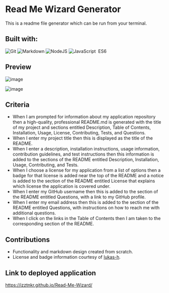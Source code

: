 # Read Me Wizard Generator
This is a readme file generator which can be run from your terminal.

## Built with:
![Git](https://img.shields.io/badge/git-%23F05033.svg?style=for-the-badge&logo=git&logoColor=white)&nbsp;![Markdown](https://img.shields.io/badge/markdown-%23000000.svg?style=for-the-badge&logo=markdown&logoColor=white)&nbsp;![NodeJS](https://img.shields.io/badge/node.js-6DA55F?style=for-the-badge&logo=node.js&logoColor=white)&nbsp;![JavaScript](https://img.shields.io/badge/javascript-%23323330.svg?style=for-the-badge&logo=javascript&logoColor=%23F7DF1E)&nbsp; ES6

## Preview

![image](https://user-images.githubusercontent.com/86173119/136670597-fbaa8c3b-0f9e-4a7c-bff5-8c8d6585cc0c.png)

![image](https://user-images.githubusercontent.com/86173119/136670622-b81768d5-3653-40c5-b82d-7a2281e308ea.png)


## Criteria


- When I am prompted for information about my application repository then a high-quality, professional README.md is generated with the title of my project and sections entitled Description, Table of Contents, Installation, Usage, License, Contributing, Tests, and Questions.
- When I enter my project title then this is displayed as the title of the README.
- When I enter a description, installation instructions, usage information, contribution guidelines, and test instructions then this information is added to the sections of the README entitled Description, Installation, Usage, Contributing, and Tests.
- When I choose a license for my application from a list of options then a badge for that license is added near the top of the README and a notice is added to the section of the README entitled License that explains which license the application is covered under.
- When I enter my GitHub username then this is added to the section of the README entitled Questions, with a link to my GitHub profile.
- When I enter my email address then this is added to the section of the README entitled Questions, with instructions on how to reach me with additional questions.
- When I click on the links in the Table of Contents then I am taken to the corresponding section of the README.


## Contributions
 
- Functionality and markdown design created from scratch.
- License and badge information courtesy of [lukas-h](https://gist.github.com/lukas-h/2a5d00690736b4c3a7ba). 

 ## Link to deployed application
 https://izztnkr.github.io/Read-Me-Wizard/
